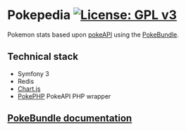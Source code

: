 # Pokepedia [![License: GPL v3](https://img.shields.io/badge/License-GPL%20v3-blue.svg)](http://www.gnu.org/licenses/gpl-3.0)

Pokemon stats based upon [pokeAPI](http://pokeapi.co/) using the [PokeBundle](src/PokeBundle/README.md).
 
## Technical stack

* Symfony 3
* Redis
* [Chart.js](http://www.chartjs.org/)
* [PokePHP](https://github.com/danrovito/pokephp) PokeAPI PHP wrapper

## [PokeBundle documentation](src/PokeBundle/README.md)